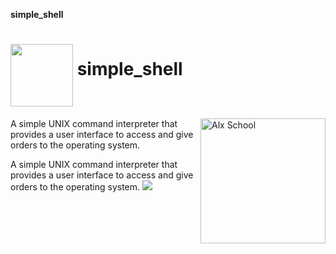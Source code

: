 ****simple_shell****
# <a href="url"><img src="https://images.assetsdelivery.com/compings_v2/dmstudio/dmstudio1606/dmstudio160600030.jpg" align="middle" width="100" height="100"></a> simple_shell

<a href="https://alxafrica.com"><img src="https://lh3.googleusercontent.com/oVJxT1yn7vwaEM8t9A5MGL6emG0j-_uqHa5H8ikWLvl6Ka-nVmUJZblqWDqPiY-S6itPLnZNgcc8rviK8AVT65l_a3zHiyctwy8=s0" align="right" width="200" height="200" alt="Alx School" border="0"></a>
A simple UNIX command interpreter that provides a user interface to access and give orders to the operating system.

A simple UNIX command interpreter that provides a user interface to access and give orders to the operating system.
![](https://s3.amazonaws.com/intranet-projects-files/holbertonschool-low_level_programming/235/shell.jpeg)

